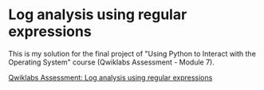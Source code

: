 # Log analysis using regular expressions

This is my solution for the final project of "Using Python to Interact with the Operating System" course (Qwiklabs Assessment - Module 7).

[Qwiklabs Assessment: Log analysis using regular expressions](https://www.coursera.org/learn/python-operating-system/ungradedLti/x0cNf/qwiklabs-assessment-log-analysis-using-regular-expressions)
